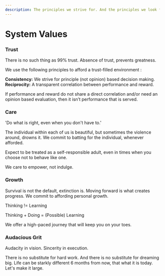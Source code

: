 ```yaml
---
description: The principles we strive for. And the principles we look for.
---
```


# System Values

### Trust

There is no such thing as 99% trust. Absence of trust, prevents greatness. 

We use the following principles to afford a trust-filled environment :  
  
**Consistency:** We strive for principle \(not opinion\) based decision making.   
**Reciprocity:** A transparent correlation between performance and reward.

If performance and reward do not share a direct correlation and/or need an opinion based evaluation, then it isn’t performance that is served.

### 

### Care

'Do what is right, even when you don't have to.' 

The individual within each of us is beautiful, but sometimes the violence around, drowns it. We commit to batting for the individual, whenever afforded.

Expect to be treated as a self-responsible adult, even in times when you choose not to behave like one. 

We care to empower, not indulge.

### 

### Growth

Survival is not the default, extinction is. Moving forward is what creates progress. We commit to affording personal growth.  
  
Thinking != Learning

Thinking + Doing = \(Possible\) Learning

We offer a high-paced journey that will keep you on your toes.

### Audacious Grit

Audacity in vision. Sincerity in execution.  
  
There is no substitute for hard work. And there is no substitute for dreaming big. Life can be starkly different 6 months from now, that what it is today. Let's make it large.

